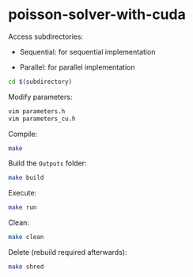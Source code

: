 # poisson-solver-with-cuda

Access subdirectories:

- Sequential: for sequential implementation

- Parallel: for parallel implementation

```bash
cd $(subdirectory)
```

Modify parameters:

```bash
vim parameters.h
vim parameters_cu.h
```

Compile:

```bash
make
```

Build the `Outputs` folder:

```bash
make build
```

Execute:

```bash
make run
```

Clean:

```bash
make clean
```

Delete (rebuild required afterwards):

```bash
make shred
```

